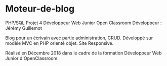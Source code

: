 # Moteur-de-blog
PHP/SQL Projet 4 Développeur Web Junior Open Classroom
Développeur : Jérémy Guillemot

Blog pour un écrivain avec partie administration, CRUD.
Développé sur modèle MVC en PHP orienté objet.
Site Responsive.

Réalisé en Décembre 2018 dans le cadre de la formation Développeur Web Junior d'OpenClassroom.
